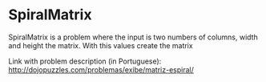 SpiralMatrix
============

SpiralMatrix is a problem where the input is two numbers of columns, width and height the matrix. With this values create the matrix

Link with problem description (in Portuguese): http://dojopuzzles.com/problemas/exibe/matriz-espiral/

